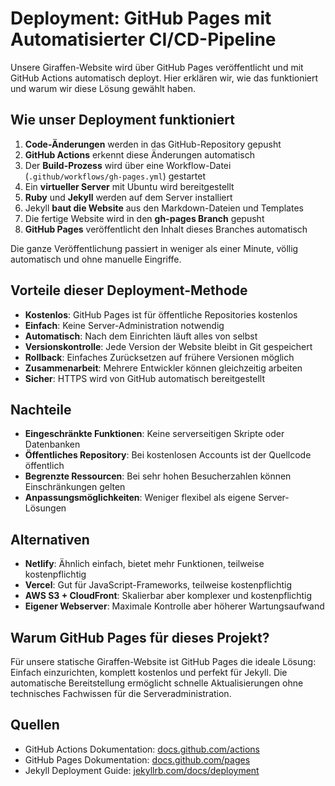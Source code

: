 # Deployment: GitHub Pages mit Automatisierter CI/CD-Pipeline

Unsere Giraffen-Website wird über GitHub Pages veröffentlicht und mit GitHub Actions automatisch deployt. Hier erklären wir, wie das funktioniert und warum wir diese Lösung gewählt haben.

## Wie unser Deployment funktioniert

1. **Code-Änderungen** werden in das GitHub-Repository gepusht
2. **GitHub Actions** erkennt diese Änderungen automatisch
3. Der **Build-Prozess** wird über eine Workflow-Datei (`.github/workflows/gh-pages.yml`) gestartet
4. Ein **virtueller Server** mit Ubuntu wird bereitgestellt
5. **Ruby** und **Jekyll** werden auf dem Server installiert
6. Jekyll **baut die Website** aus den Markdown-Dateien und Templates
7. Die fertige Website wird in den **gh-pages Branch** gepusht
8. **GitHub Pages** veröffentlicht den Inhalt dieses Branches automatisch

Die ganze Veröffentlichung passiert in weniger als einer Minute, völlig automatisch und ohne manuelle Eingriffe.

## Vorteile dieser Deployment-Methode

- **Kostenlos**: GitHub Pages ist für öffentliche Repositories kostenlos
- **Einfach**: Keine Server-Administration notwendig
- **Automatisch**: Nach dem Einrichten läuft alles von selbst
- **Versionskontrolle**: Jede Version der Website bleibt in Git gespeichert
- **Rollback**: Einfaches Zurücksetzen auf frühere Versionen möglich
- **Zusammenarbeit**: Mehrere Entwickler können gleichzeitig arbeiten
- **Sicher**: HTTPS wird von GitHub automatisch bereitgestellt

## Nachteile

- **Eingeschränkte Funktionen**: Keine serverseitigen Skripte oder Datenbanken
- **Öffentliches Repository**: Bei kostenlosen Accounts ist der Quellcode öffentlich
- **Begrenzte Ressourcen**: Bei sehr hohen Besucherzahlen können Einschränkungen gelten
- **Anpassungsmöglichkeiten**: Weniger flexibel als eigene Server-Lösungen

## Alternativen

- **Netlify**: Ähnlich einfach, bietet mehr Funktionen, teilweise kostenpflichtig
- **Vercel**: Gut für JavaScript-Frameworks, teilweise kostenpflichtig
- **AWS S3 + CloudFront**: Skalierbar aber komplexer und kostenpflichtig
- **Eigener Webserver**: Maximale Kontrolle aber höherer Wartungsaufwand

## Warum GitHub Pages für dieses Projekt?

Für unsere statische Giraffen-Website ist GitHub Pages die ideale Lösung: Einfach einzurichten, komplett kostenlos und perfekt für Jekyll. Die automatische Bereitstellung ermöglicht schnelle Aktualisierungen ohne technisches Fachwissen für die Serveradministration.

## Quellen

- GitHub Actions Dokumentation: [docs.github.com/actions](https://docs.github.com/en/actions)
- GitHub Pages Dokumentation: [docs.github.com/pages](https://docs.github.com/en/pages)
- Jekyll Deployment Guide: [jekyllrb.com/docs/deployment](https://jekyllrb.com/docs/deployment/)
